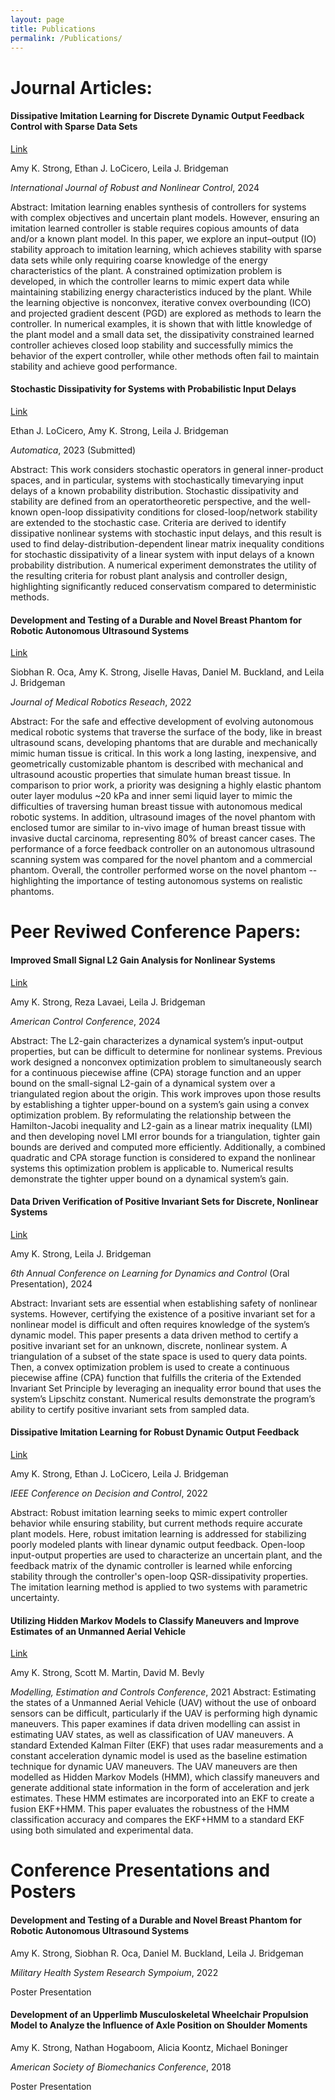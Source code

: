 ```yaml
---
layout: page
title: Publications
permalink: /Publications/
---
```


# Journal Articles:

#### Dissipative Imitation Learning for Discrete Dynamic Output Feedback Control with Sparse Data Sets
[Link](https://onlinelibrary.wiley.com/doi/abs/10.1002/rnc.7398)

Amy K. Strong, Ethan J. LoCicero, Leila J. Bridgeman

*International Journal of Robust and Nonlinear Control*, 2024

Abstract:
Imitation learning enables synthesis of controllers for systems with complex objectives and uncertain plant models. However, ensuring an imitation learned controller is stable requires copious amounts of data and/or a known plant model. In this paper, we explore an input–output (IO) stability approach to imitation learning, which achieves stability with sparse data sets while only requiring coarse knowledge of the energy characteristics of the plant. A constrained optimization problem is developed, in which the controller learns to mimic expert data while maintaining stabilizing energy characteristics induced by the plant. While the learning objective is nonconvex, iterative convex overbounding (ICO) and projected gradient descent (PGD) are explored as methods to learn the controller. In numerical examples, it is shown that with little knowledge of the plant model and a small data set, the dissipativity constrained learned controller achieves closed loop stability and successfully mimics the behavior of the expert controller, while other methods often fail to maintain stability and achieve good performance.

#### Stochastic Dissipativity for Systems with Probabilistic Input Delays
[Link](https://arxiv.org/pdf/2401.02569)
 
Ethan J. LoCicero, Amy K. Strong, Leila J. Bridgeman

*Automatica*, 2023 (Submitted)

Abstract: 
This work considers stochastic operators in general inner-product spaces, and in particular, systems with stochastically timevarying input delays of a known probability distribution. Stochastic dissipativity and stability are defined from an operatortheoretic perspective, and the well-known open-loop dissipativity conditions for closed-loop/network stability are extended to the stochastic case. Criteria are derived to identify dissipative nonlinear systems with stochastic input delays, and this result is used to find delay-distribution-dependent linear matrix inequality conditions for stochastic dissipativity of a linear system with input delays of a known probability distribution. A numerical experiment demonstrates the utility of the resulting criteria for robust plant analysis and controller design, highlighting significantly reduced conservatism compared to deterministic methods.

#### Development and Testing of a Durable and Novel Breast Phantom for Robotic Autonomous Ultrasound Systems
[Link](https://www.worldscientific.com/doi/abs/10.1142/S2424905X22410100)

Siobhan R. Oca, Amy K. Strong, Jiselle Havas, Daniel M. Buckland, and Leila J. Bridgeman

*Journal of Medical Robotics Reseach*, 2022

Abstract:
For the safe and effective development of evolving autonomous medical robotic systems that traverse the surface of the body, like in breast ultrasound scans, developing phantoms that are durable and mechanically mimic human tissue is critical. In this work a long lasting, inexpensive, and geometrically customizable phantom is described with mechanical and ultrasound acoustic properties that simulate human breast tissue. In comparison to prior work, a priority was designing a highly elastic phantom outer layer modulus ~20 kPa and inner semi liquid layer to mimic the difficulties of traversing human breast tissue with autonomous medical robotic systems. In addition, ultrasound images of the novel phantom with enclosed tumor are similar to in-vivo image of human breast tissue with invasive ductal carcinoma, representing 80\% of breast cancer cases. The performance of a force feedback controller on an autonomous ultrasound scanning system was compared for the novel phantom and a commercial phantom. Overall, the controller performed worse on the novel phantom -- highlighting the importance of testing autonomous systems on realistic phantoms.

# Peer Reviwed Conference Papers:

#### Improved Small Signal L2 Gain Analysis for Nonlinear Systems
 [Link](https://arxiv.org/abs/2309.08034)
 
Amy K. Strong, Reza Lavaei, Leila J. Bridgeman

*American Control Conference*, 2024

Abstract: 
The L2-gain characterizes a dynamical system’s input-output properties, but can be difficult to determine for nonlinear systems. Previous work designed a nonconvex optimization problem to simultaneously search for a continuous piecewise affine (CPA) storage function and an upper bound on the small-signal L2-gain of a dynamical system over a triangulated region about the origin. This work improves upon those results by establishing a tighter upper-bound on a system’s gain using a convex optimization problem. By reformulating the relationship between the Hamilton-Jacobi inequality and L2-gain as a linear matrix inequality (LMI) and then developing novel LMI error bounds for a triangulation, tighter gain bounds are derived and computed more efficiently. Additionally, a combined quadratic and CPA storage function is considered to expand the nonlinear systems this optimization problem is applicable to. Numerical results demonstrate the tighter upper bound on a dynamical system’s gain.

#### Data Driven Verification of Positive Invariant Sets for Discrete, Nonlinear Systems
[Link](https://proceedings.mlr.press/v242/strong24a/strong24a.pdf)

Amy K. Strong, Leila J. Bridgeman

*6th Annual Conference on Learning for Dynamics and Control* (Oral Presentation), 2024

Abstract:
Invariant sets are essential when establishing safety of nonlinear systems. However, certifying the existence of a positive invariant set for a nonlinear model is difficult and often requires knowledge of the system’s dynamic model. This paper presents a data driven method to certify a positive invariant set for an unknown, discrete, nonlinear system. A triangulation of a subset of the state space is used to query data points. Then, a convex optimization problem is used to create a continuous piecewise affine (CPA) function that fulfills the criteria of the Extended Invariant Set Principle by leveraging an inequality error bound that uses the system’s Lipschitz constant. Numerical results demonstrate the program’s ability to certify positive invariant sets from sampled data.

#### Dissipative Imitation Learning for Robust Dynamic Output Feedback
[Link](https://ieeexplore.ieee.org/abstract/document/9992760)

Amy K. Strong, Ethan J. LoCicero, Leila J. Bridgeman

*IEEE Conference on Decision and Control*, 2022

Abstract: 
Robust imitation learning seeks to mimic expert controller behavior while ensuring stability, but current methods require accurate plant models. Here, robust imitation learning is addressed for stabilizing poorly modeled plants with linear dynamic output feedback. Open-loop input-output properties are used to characterize an uncertain plant, and the feedback matrix of the dynamic controller is learned while enforcing stability through the controller's open-loop QSR-dissipativity properties. The imitation learning method is applied to two systems with parametric uncertainty.

#### Utilizing Hidden Markov Models to Classify Maneuvers and Improve Estimates of an Unmanned Aerial Vehicle
[Link](https://www.sciencedirect.com/science/article/pii/S2405896321022588)

Amy K. Strong, Scott M. Martin, David M. Bevly

*Modelling, Estimation and Controls Conference*, 2021
Abstract:
Estimating the states of a Unmanned Aerial Vehicle (UAV) without the use of onboard sensors can be difficult, particularly if the UAV is performing high dynamic maneuvers. This paper examines if data driven modelling can assist in estimating UAV states, as well as classification of UAV maneuvers. A standard Extended Kalman Filter (EKF) that uses radar measurements and a constant acceleration dynamic model is used as the baseline estimation technique for dynamic UAV maneuvers. The UAV maneuvers are then modelled as Hidden Markov Models (HMM), which classify maneuvers and generate additional state information in the form of acceleration and jerk estimates. These HMM estimates are incorporated into an EKF to create a fusion EKF+HMM. This paper evaluates the robustness of the HMM classification accuracy and compares the EKF+HMM to a standard EKF using both simulated and experimental data.


# Conference Presentations and Posters

#### Development and Testing of a Durable and Novel Breast Phantom for Robotic Autonomous Ultrasound Systems
Amy K. Strong, Siobhan R. Oca, Daniel M. Buckland, Leila J. Bridgeman

*Military Health System Research Sympoium*, 2022 

Poster Presentation

#### Development of an Upperlimb Musculoskeletal Wheelchair Propulsion Model to Analyze the Influence of Axle Position on Shoulder Moments
Amy K. Strong, Nathan Hogaboom, Alicia Koontz, Michael Boninger

*American Society of Biomechanics Conference*, 2018

Poster Presentation
